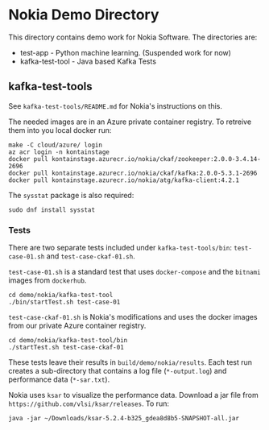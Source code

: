 # Nokia Demo Directory

This directory contains demo work for Nokia Software. The directories
are:

* test-app - Python machine learning. (Suspended work for now)
* kafka-test-tool - Java based Kafka Tests

## kafka-test-tools

See `kafka-test-tools/README.md` for Nokia's instructions on this.

The needed images are in an Azure private container registry.
To retreive them into you local docker run:
```
make -C cloud/azure/ login 
az acr login -n kontainstage
docker pull kontainstage.azurecr.io/nokia/ckaf/zookeeper:2.0.0-3.4.14-2696
docker pull kontainstage.azurecr.io/nokia/ckaf/kafka:2.0.0-5.3.1-2696
docker pull kontainstage.azurecr.io/nokia/atg/kafka-client:4.2.1
```

The `sysstat` package is also required:
```
sudo dnf install sysstat
```

### Tests
There are two separate tests included under `kafka-test-tools/bin`: `test-case-01.sh` and `test-case-ckaf-01.sh`. 

`test-case-01.sh` is a  standard test that uses `docker-compose` and the
`bitnami` images from `dockerhub`.

```
cd demo/nokia/kafka-test-tool
./bin/startTest.sh test-case-01
```

`test-case-ckaf-01.sh` is Nokia's modifications and uses the docker images
from our private Azure container registry.
```
cd demo/nokia/kafka-test-tool/bin
./startTest.sh test-case-ckaf-01
```

These tests leave their results in `build/demo/nokia/results`. Each test run creates a sub-directory that contains a log file (`*-output.log`) and performance data (`*-sar.txt`).

Nokia uses `ksar` to visualize the performance data. Download a jar file from `https://github.com/vlsi/ksar/releases`.
To run:
```
java -jar ~/Downloads/ksar-5.2.4-b325_gdea8d8b5-SNAPSHOT-all.jar
```